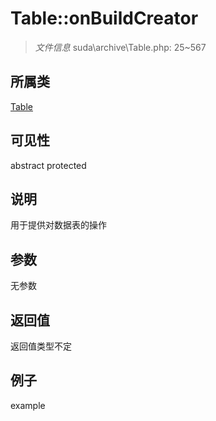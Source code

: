# Table::onBuildCreator

> *文件信息* suda\archive\Table.php: 25~567
## 所属类 

[Table](../Table.md)

## 可见性

abstract  protected  
## 说明


用于提供对数据表的操作

## 参数

无参数

## 返回值
返回值类型不定

## 例子

example